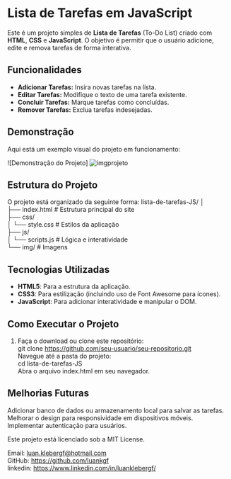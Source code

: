 # Lista de Tarefas em JavaScript

Este é um projeto simples de **Lista de Tarefas** (To-Do List) criado com **HTML**, **CSS** e **JavaScript**. O objetivo é permitir que o usuário adicione, edite e remova tarefas de forma interativa.

## Funcionalidades
- **Adicionar Tarefas:** Insira novas tarefas na lista.
- **Editar Tarefas:** Modifique o texto de uma tarefa existente.
- **Concluir Tarefas:** Marque tarefas como concluídas.
- **Remover Tarefas:** Exclua tarefas indesejadas.

## Demonstração
Aqui está um exemplo visual do projeto em funcionamento:

![Demonstração do Projeto] ![imgprojeto](https://github.com/user-attachments/assets/31e1ce54-7aa8-4c78-9895-ef5670609697)

## Estrutura do Projeto
O projeto está organizado da seguinte forma:
lista-de-tarefas-JS/ │   
├── index.html # Estrutura principal do site  
├── css/   
│ └── style.css # Estilos da aplicação   
├── js/  
│ └── scripts.js # Lógica e interatividade     
└── img/ # Imagens 


## Tecnologias Utilizadas
- **HTML5**: Para a estrutura da aplicação.
- **CSS3**: Para estilização (incluindo uso de Font Awesome para ícones).
- **JavaScript**: Para adicionar interatividade e manipular o DOM.

## Como Executar o Projeto
1. Faça o download ou clone este repositório:  
   git clone https://github.com/seu-usuario/seu-repositorio.git  
Navegue até a pasta do projeto:  
cd lista-de-tarefas-JS  
Abra o arquivo index.html em seu navegador.  

    
## Melhorias Futuras  
Adicionar banco de dados ou armazenamento local para salvar as tarefas.  
Melhorar o design para responsividade em dispositivos móveis.  
Implementar autenticação para usuários.  


  
    
Este projeto está licenciado sob a MIT License.  
  




Email: luan.klebergf@hotmail.com  
GitHub: https://github.com/luankgf  
linkedin: https://www.linkedin.com/in/luanklebergf/  
